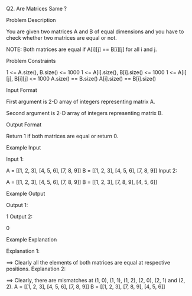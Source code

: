 Q2. Are Matrices Same ?

Problem Description

You are given two matrices A and B of equal dimensions and you have to check whether two matrices are equal or not.

NOTE: Both matrices are equal if A[i][j] == B[i][j] for all i and j.


Problem Constraints

1 <= A.size(), B.size() <= 1000
1 <= A[i].size(), B[i].size() <= 1000
1 <= A[i][j], B[i][j] <= 1000
A.size() == B.size()
A[i].size() == B[i].size()


Input Format

First argument is 2-D array of integers representing matrix A.

Second argument is 2-D array of integers representing matrix B.





Output Format

Return 1 if both matrices are equal or return 0.



Example Input

Input 1:

A = [[1, 2, 3],
[4, 5, 6],
[7, 8, 9]]
B = [[1, 2, 3],
[4, 5, 6],
[7, 8, 9]]
Input 2:

A = [[1, 2, 3],
[4, 5, 6],
[7, 8, 9]]
B = [[1, 2, 3],
[7, 8, 9],
[4, 5, 6]]




Example Output

Output 1:

1
Output 2:

0




Example Explanation

Explanation 1:

==> Clearly all the elements of both matrices are equal at respective positions.
Explanation 2:

==> Clearly, there are mismatches at (1, 0), (1, 1), (1, 2), (2, 0), (2, 1) and (2, 2).
A = [[1, 2, 3],
[4, 5, 6],
[7, 8, 9]]
B = [[1, 2, 3],
[7, 8, 9],
[4, 5, 6]]



